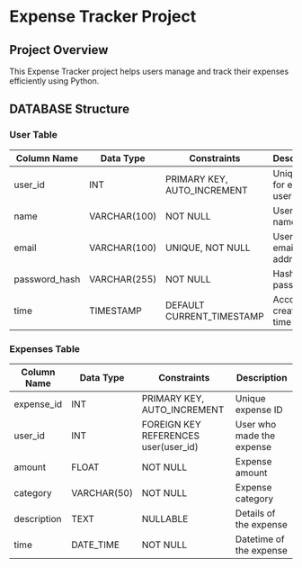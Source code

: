# Expense Tracker Project

## Project Overview
This Expense Tracker project helps users manage and track their expenses efficiently using Python.

## DATABASE Structure 


### User Table
| Column Name    | Data Type        | Constraints                 | Description              |
|---------------|-----------------|----------------------------|--------------------------|
| user_id       | INT             | PRIMARY KEY, AUTO_INCREMENT | Unique ID for each user |
| name          | VARCHAR(100)    | NOT NULL                   | User's full name        |
| email         | VARCHAR(100)    | UNIQUE, NOT NULL           | User's email address    |
| password_hash | VARCHAR(255)    | NOT NULL                   | Hashed password         |
| time          | TIMESTAMP       | DEFAULT CURRENT_TIMESTAMP  | Account creation time   |

### Expenses Table
| Column Name  | Data Type        | Constraints                   | Description               |
|-------------|-----------------|------------------------------|---------------------------|
| expense_id  | INT             | PRIMARY KEY, AUTO_INCREMENT | Unique expense ID        |
| user_id     | INT             | FOREIGN KEY REFERENCES user(user_id) | User who made the expense |
| amount      | FLOAT   | NOT NULL                     | Expense amount           |
| category    | VARCHAR(50)     | NOT NULL                     | Expense category         |
| description | TEXT            | NULLABLE                     | Details of the expense   |
| time        | DATE_TIME       | NOT NULL                     | Datetime of the expense  |
